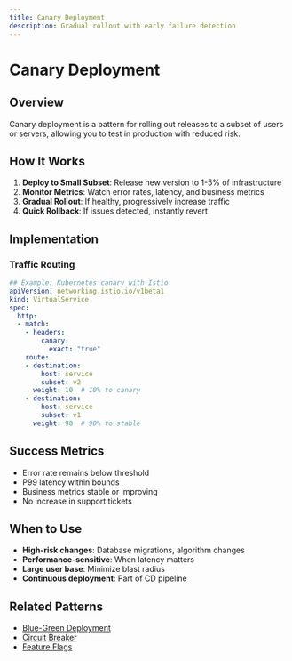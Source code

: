 ```yaml
---
title: Canary Deployment
description: Gradual rollout with early failure detection
---
```


# Canary Deployment

## Overview

Canary deployment is a pattern for rolling out releases to a subset of users or servers, allowing you to test in production with reduced risk.

## How It Works

1. **Deploy to Small Subset**: Release new version to 1-5% of infrastructure
2. **Monitor Metrics**: Watch error rates, latency, and business metrics
3. **Gradual Rollout**: If healthy, progressively increase traffic
4. **Quick Rollback**: If issues detected, instantly revert

## Implementation

### Traffic Routing
```yaml
## Example: Kubernetes canary with Istio
apiVersion: networking.istio.io/v1beta1
kind: VirtualService
spec:
  http:
  - match:
    - headers:
        canary:
          exact: "true"
    route:
    - destination:
        host: service
        subset: v2
      weight: 10  # 10% to canary
    - destination:
        host: service
        subset: v1
      weight: 90  # 90% to stable
```

## Success Metrics

- Error rate remains below threshold
- P99 latency within bounds
- Business metrics stable or improving
- No increase in support tickets

## When to Use

- **High-risk changes**: Database migrations, algorithm changes
- **Performance-sensitive**: When latency matters
- **Large user base**: Minimize blast radius
- **Continuous deployment**: Part of CD pipeline

## Related Patterns

- [Blue-Green Deployment](blue-green.md)
- [Circuit Breaker](../resilience/circuit-breaker.md)
- [Feature Flags](feature-flags.md)

